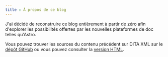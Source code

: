 ```yaml
---
title : À propos de ce blog
---
```


J'ai décidé de reconstruire ce blog entièrement à partir de zéro afin d'explorer les possibilités offertes par les nouvelles plateformes de doc telles qu'Astro.

Vous pouvez trouver les sources du contenu précédent sur DITA XML sur le [dépôt GitHub](https://github.com/olivier-carrere/redaction-technique.org/tree/reStructuredText-Sphinx) ou vous pouvez consulter la [version HTML](https://redaction-technique.org/diminuer-les-couts-ameliorer-la-satisfaction-client.html).

